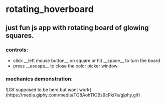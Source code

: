 # rotating_hoverboard
 <h2>just fun js app with rotating board of glowing squares.</h2>
<h3>controls:</h3>
<ul>
<li>click __left mouse button__ on square or hit __space__ to turn the board</li>
<li>press __escape__ to close the color picker window</li>
</ul>
<h3>mechanics demonstration:</h3>
![Gif supposed to be here but wont work](https://media.giphy.com/media/TO8AohTIOBs9cPki7e/giphy.gif)
